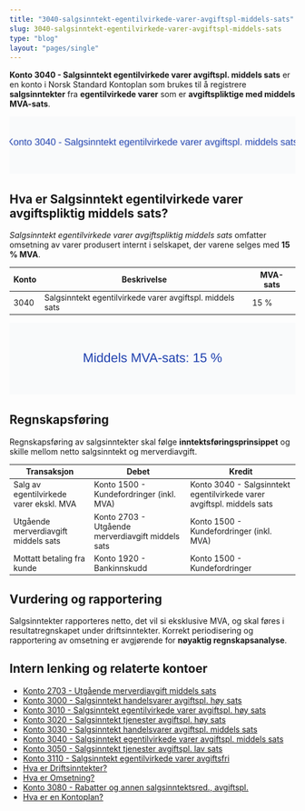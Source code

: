 ```yaml
---
title: "3040-salgsinntekt-egentilvirkede-varer-avgiftspl-middels-sats"
slug: 3040-salgsinntekt-egentilvirkede-varer-avgiftspl-middels-sats
type: "blog"
layout: "pages/single"
---
```


**Konto 3040 - Salgsinntekt egentilvirkede varer avgiftspl. middels sats** er en konto i Norsk Standard Kontoplan som brukes til å registrere **salgsinntekter** fra **egentilvirkede varer** som er **avgiftspliktige med middels MVA-sats**.

![Illustrasjon av konto 3040 Salgsinntekt egentilvirkede varer avgiftspl. middels sats](3040-salgsinntekt-egentilvirkede-varer-avgiftspl-middels-sats-image.svg)

## Hva er Salgsinntekt egentilvirkede varer avgiftspliktig middels sats?

*Salgsinntekt egentilvirkede varer avgiftspliktig middels sats* omfatter omsetning av varer produsert internt i selskapet, der varene selges med **15 % MVA**.

| Konto | Beskrivelse                                                   | MVA-sats |
|-------|---------------------------------------------------------------|----------|
| 3040  | Salgsinntekt egentilvirkede varer avgiftspl. middels sats     | 15 %     |

![Middels MVA-sats: 15 %](3040-mva-middels-sats.svg)

## Regnskapsføring

Regnskapsføring av salgsinntekter skal følge **inntektsføringsprinsippet** og skille mellom netto salgsinntekt og merverdiavgift.

| Transaksjon                                  | Debet                                            | Kredit                                                       |
|----------------------------------------------|--------------------------------------------------|--------------------------------------------------------------|
| Salg av egentilvirkede varer ekskl. MVA      | Konto 1500 - Kundefordringer (inkl. MVA)         | Konto 3040 - Salgsinntekt egentilvirkede varer avgiftspl. middels sats |
| Utgående merverdiavgift middels sats         | Konto 2703 - Utgående merverdiavgift middels sats | Konto 1500 - Kundefordringer (inkl. MVA)                     |
| Mottatt betaling fra kunde                   | Konto 1920 - Bankinnskudd                        | Konto 1500 - Kundefordringer                                 |

## Vurdering og rapportering

Salgsinntekter rapporteres netto, det vil si eksklusive MVA, og skal føres i resultatregnskapet under driftsinntekter. Korrekt periodisering og rapportering av omsetning er avgjørende for **nøyaktig regnskapsanalyse**.

## Intern lenking og relaterte kontoer

* [Konto 2703 - Utgående merverdiavgift middels sats](/blogs/kontoplan/2703-utgaende-merverdiavgift-middels-sats "Konto 2703 - Utgående merverdiavgift middels sats")
* [Konto 3000 - Salgsinntekt handelsvarer avgiftspl. høy sats](/blogs/kontoplan/3000-salgsinntekt-handelsvarer-avgiftspl-hoy-sats "Konto 3000 - Salgsinntekt handelsvarer avgiftspl. høy sats")
* [Konto 3010 - Salgsinntekt egentilvirkede varer avgiftspl. høy sats](/blogs/kontoplan/3010-salgsinntekt-egentilvirkede-varer-avgiftspl-hoy-sats "Konto 3010 - Salgsinntekt egentilvirkede varer avgiftspl. høy sats")
* [Konto 3020 - Salgsinntekt tjenester avgiftspl. høy sats](/blogs/kontoplan/3020-salgsinntekt-tjenester-avgiftspl-hoy-sats "Konto 3020 - Salgsinntekt tjenester avgiftspl. høy sats")
* [Konto 3030 - Salgsinntekt handelsvarer avgiftspl. middels sats](/blogs/kontoplan/3030-salgsinntekt-handelsvarer-avgiftspl-middels-sats "Konto 3030 - Salgsinntekt handelsvarer avgiftspl. middels sats")
* [Konto 3040 - Salgsinntekt egentilvirkede varer avgiftspl. middels sats](/blogs/kontoplan/3040-salgsinntekt-egentilvirkede-varer-avgiftspl-middels-sats "Konto 3040 - Salgsinntekt egentilvirkede varer avgiftspl. middels sats")
* [Konto 3050 - Salgsinntekt tjenester avgiftspl. lav sats](/blogs/kontoplan/3050-salgsinntekt-tjenester-avgiftspl-lav-sats "Konto 3050 - Salgsinntekt tjenester avgiftspl. lav sats")
* [Konto 3110 - Salgsinntekt egentilvirkede varer avgiftsfri](/blogs/kontoplan/3110-salgsinntekt-egentilvirkede-varer-avgiftsfri "Konto 3110 - Salgsinntekt egentilvirkede varer avgiftsfri")
* [Hva er Driftsinntekter?](/blogs/regnskap/hva-er-driftsinntekter "Hva er Driftsinntekter? Komplett Guide til Driftsinntekter i Regnskap")
* [Hva er Omsetning?](/blogs/regnskap/hva-er-omsetning "Hva er Omsetning? Komplett Guide til Omsetning i Regnskap og Skatt")
* [Konto 3080 - Rabatter og annen salgsinntektsred., avgiftspl.](/blogs/kontoplan/3080-rabatter-og-annen-salgsinntektsred-avgiftspl "Konto 3080 - Rabatter og annen salgsinntektsred., avgiftspl.")
* [Hva er en Kontoplan?](/blogs/regnskap/hva-er-kontoplan "Hva er en Kontoplan? Komplett Guide til Kontoplaner i Norsk Regnskap")

